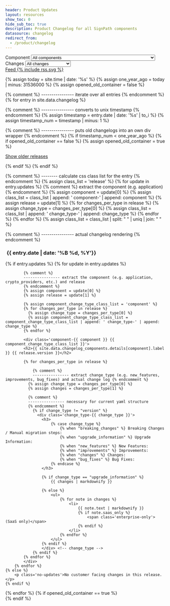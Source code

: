 ```yaml
---
header: Product Updates
layout: resources
show_toc: 0
hide_sub_toc: true
description: Product Changelog for all SignPath components
datasource: changelog
redirect_from:
  - /product/changelog
---
```


<section class='changelog'>
<div class='changelog-select-ctn'>
	<div>
		Component 
		<select id='changelog-component-select'>
			<option value='all'>All components</option>
			{%- for component in site.data.changelog_components.components -%}
			  <option value='{{ component }}'>{{ site.data.changelog_components.details[component].label }}</option>
			{%- endfor -%}
		</select>
	</div>
	<div>
		Changes 
		<select id='changelog-change_type-select'>
			<option value='all'>All changes</option>
			<option value='breaking_changes'>Breaking changes</option>
			<option value='upgrade_information'>Upgrade information</option>
			<option value='new_features'>New features</option>
			<option value='improvements'>Improvements</option>
			<option value='changes'>Changes</option>
			<option value='bug_fixes'>Bug fixes</option>
		</select>
	</div>
	<a id='changelog-feed' href='/changelog/feeds/all.xml'>
    Feed {% include rss.svg %}
  </a>
</div>

{% assign today = site.time | date: '%s' %}
{% assign one_year_ago = today | minus: 31536000 %}
{% assign opened_old_container = false %}

{% comment %} 
---------------- iterate over all entries 
{% endcomment %}
{% for entry in site.data.changelog %}

{% comment %} 
---------------- converts to unix timestamp 
{% endcomment %}
{% assign timestamp = entry.date | date: '%s' | to_i %}
{% assign timestamp_num = timestamp | minus: 1 %}

{% comment %} 
---------------- puts old changelogs into an own div wrapper 
{% endcomment %}
{% if timestamp_num < one_year_ago %}
	{% if opened_old_container == false %}
		{% assign opened_old_container = true %}
<p id='show-older-releases'><a id='show-older-releases-link' href='#'>Show older releases</a></p>
<div id='older-releases'> 	
	{% endif %}
{% endif %}

{% comment %} 
-------- calculate css class list for the entry 
{% endcomment %}
{% assign class_list = 'release' %}
{% for update in entry.updates %}
	{% comment %} extract the component (e.g. application) {% endcomment %}
	{% assign component = update[0] %}
	{% assign class_list = class_list | append: ' component-' | append: component %}
	{% assign release = update[1] %}
	{% for changes_per_type in release %}
	  {% assign change_type = changes_per_type[0] %}
	  {% assign class_list = class_list | append: ' change_type-' | append: change_type %}
	{% endfor %}
{% endfor %}
{% assign class_list = class_list | split: " " | uniq | join: " " %}

{% comment %}
---------------- actual changelog rendering
{% endcomment %}
<article class='{{ class_list }}' id="{{ entry.date | date: '%Y-%m-%d' }}">
	<h1>&nbsp;<span>{{ entry.date | date: '%B %d, %Y'}}</span></h1>
	{% if entry.updates %}
		{% for update in entry.updates %}
			
			{% comment %} 
			---------------- extract the component (e.g. application, crypto_providers, etc.) and release 
			{% endcomment %}
			{% assign component = update[0] %}
			{% assign release = update[1] %}
			
			{% assign component_change_type_class_list = 'component' %}
			{% for changes_per_type in release %}
			  {% assign change_type = changes_per_type[0] %}
			  {% assign component_change_type_class_list = component_change_type_class_list | append: ' change_type-' | append: change_type %}
			{% endfor %}

			<div class='component-{{ component }} {{ component_change_type_class_list }}'>
			<h2>{{ site.data.changelog_components.details[component].label }} {{ release.version }}</h2>
			
			{% for changes_per_type in release %}
				
				{% comment %} 
				---------------- extract change_type (e.g. new_features, improvements, bug_fixes) and actual change log {% endcomment %} 
			  {% assign change_type = changes_per_type[0] %}
			  {% assign changes = changes_per_type[1] %}
			  
			  {% comment %} 
			  ---------------- necessary for current yaml structure 
			  {% endcomment %}
				{% if change_type != "version" %}
				  <div class='change_type-{{ change_type }}'>
					<h3>
						{% case change_type %}
							{% when "breaking_changes" %} Breaking Changes / Manual migration steps:
							{% when "upgrade_information" %} Upgrade Information:
							{% when "new_features" %} New Features:
							{% when "improvements" %} Improvements:
							{% when "changes" %} Changes:
							{% when "bug_fixes" %} Bug Fixes:
						{% endcase %}
					</h3>
					
					{% if change_type == "upgrade_information" %}
						{{ changes | markdownify }}
					
					{% else %}
						<ul>
							{% for note in changes %}
								<li>
									{{ note.text | markdownify }}
									{% if note.saas_only %}
										<span class='enterprise-only'>(SaaS only)</span>
									{% endif %}
								</li>
							{% endfor %}
						</ul>
					{% endif %}
					</div> <!-- change_type -->
				{% endif %}
			{% endfor %}
			</div>
		{% endfor %}
	{% else %}
		<p class='no-updates'>No customer facing changes in this release.</p>
	{% endif %}
</article>
{% endfor %}
{% if opened_old_container == true %}
</div> <!-- older-releases -->
{% endif %}

</section>